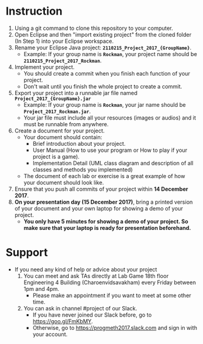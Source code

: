 # Instruction

1. Using a git command to clone this repository to your computer.
2. Open Eclipse and then "import existing project" from the cloned folder (In Step 1) into your Eclipse workspace.
3. Rename your Eclipse Java project: **`2110215_Project_2017_{GroupName}`**. 
    - Example: If your group name is **`Rockman`**, your project name should be **`2110215_Project_2017_Rockman`**.
4. Implement your project. 
    - You should create a commit when you finish each function of your project. 
    - Don't wait until you finish the whole project to create a commit.
5. Export your project into a runnable jar file named **`Project_2017_{GroupName}.jar`**
    - Example: If your group name is **`Rockman`**, your jar name should be **`Project_2017_Rockman.jar`**.
    - Your jar file must include all your resources (images or audios) and it must be runnable from anywhere.
6. Create a document for your project. 
    - Your document should contain:
        - Brief introduction about your project.
        - User Manual (How to use your program or How to play if your project is a game).
        - Implementation Detail (UML class diagram and description of all classes and methods you implemented)
    - The document of each lab or exercise is a great example of how your document should look like.
7. Ensure that you push all commits of your project within **14 December 2017**.
8. **On your presentation day (15 December 2017)**, bring a printed version of your document and your own laptop for showing a demo of your project.
    - **You only have 5 minutes for showing a demo of your project. So make sure that your laptop is ready for presentation beforehand.**
    
# Support

* If you need any kind of help or advice about your project
    1. You can meet and ask TAs directly at Lab Game 18th floor Engineering 4 Building (Charoenvidsavakham) every Friday between 1pm and 4pm.
        - Please make an appointment if you want to meet at some other time.
    2. You can ask in channel #project of our Slack.
        - If you have never joined our Slack before, go to https://goo.gl/FmKbMY.
        - Otherwise, go to https://progmeth2017.slack.com and sign in with your account.
